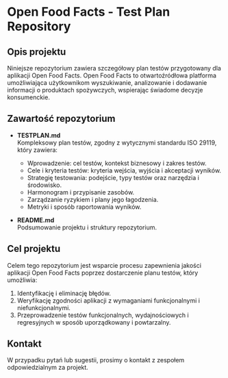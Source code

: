 # Open Food Facts - Test Plan Repository

## Opis projektu

Niniejsze repozytorium zawiera szczegółowy plan testów przygotowany dla aplikacji Open Food Facts. Open Food Facts to otwartoźródłowa platforma umożliwiająca użytkownikom wyszukiwanie, analizowanie i dodawanie informacji o produktach spożywczych, wspierając świadome decyzje konsumenckie.

## Zawartość repozytorium

- **TESTPLAN.md**  
  Kompleksowy plan testów, zgodny z wytycznymi standardu ISO 29119, który zawiera:  
  - Wprowadzenie: cel testów, kontekst biznesowy i zakres testów.  
  - Cele i kryteria testów: kryteria wejścia, wyjścia i akceptacji wyników.  
  - Strategię testowania: podejście, typy testów oraz narzędzia i środowisko.  
  - Harmonogram i przypisanie zasobów.  
  - Zarządzanie ryzykiem i plany jego łagodzenia.  
  - Metryki i sposób raportowania wyników.

- **README.md**  
  Podsumowanie projektu i struktury repozytorium.

## Cel projektu

Celem tego repozytorium jest wsparcie procesu zapewnienia jakości aplikacji Open Food Facts poprzez dostarczenie planu testów, który umożliwia:  
1. Identyfikację i eliminację błędów.  
2. Weryfikację zgodności aplikacji z wymaganiami funkcjonalnymi i niefunkcjonalnymi.  
3. Przeprowadzenie testów funkcjonalnych, wydajnościowych i regresyjnych w sposób uporządkowany i powtarzalny.  

## Kontakt

W przypadku pytań lub sugestii, prosimy o kontakt z zespołem odpowiedzialnym za projekt.  
